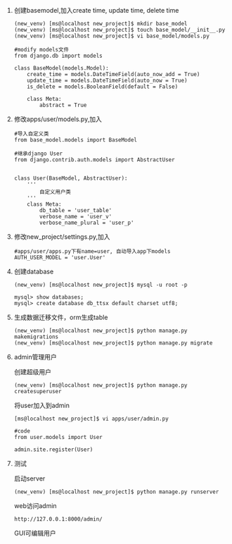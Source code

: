 1. 创建basemodel,加入create time, update time, delete time

   ```
   (new_venv) [ms@localhost new_project]$ mkdir base_model
   (new_venv) [ms@localhost new_project]$ touch base_model/__init__.py
   (new_venv) [ms@localhost new_project]$ vi base_model/models.py
   
   #modify models文件
   from django.db import models
   
   class BaseModel(models.Model):
       create_time = models.DateTimeField(auto_now_add = True)
       update_time = models.DateTimeField(auto_now = True)
       is_delete = models.BooleanField(default = False)
   
       class Meta:
           abstract = True
   ```

2. 修改apps/user/models.py,加入

   ```
   #导入自定义类
   from base_model.models import BaseModel
   
   #继承django User
   from django.contrib.auth.models import AbstractUser
   
   
   class User(BaseModel, AbstractUser):
       '''
           自定义用户类
       '''
       class Meta:
           db_table = 'user_table'
           verbose_name = 'user_v'
           verbose_name_plural = 'user_p'
   ```

3. 修改new_project/settings.py,加入

   ```
   #apps/user/apps.py下有name=user, 自动导入app下models
   AUTH_USER_MODEL = 'user.User'
   ```

4. 创建database

   ```
   (new_venv) [ms@localhost new_project]$ mysql -u root -p
   
   mysql> show databases;
   mysql> create database db_ttsx default charset utf8;
   ```

5. 生成数据迁移文件，orm生成table

   ```
   (new_venv) [ms@localhost new_project]$ python manage.py makemigrations
   (new_venv) [ms@localhost new_project]$ python manage.py migrate
   ```

6. admin管理用户

   创建超级用户

   ```
   (new_venv) [ms@localhost new_project]$ python manage.py createsuperuser
   ```

   将user加入到admin

   ```
   [ms@localhost new_project]$ vi apps/user/admin.py 
   
   #code
   from user.models import User
   
   admin.site.register(User)
   ```

7. 测试

   启动server

   ```
   (new_venv) [ms@localhost new_project]$ python manage.py runserver
   ```

   web访问admin

   ```
   http://127.0.0.1:8000/admin/
   ```

   GUI可编辑用户








